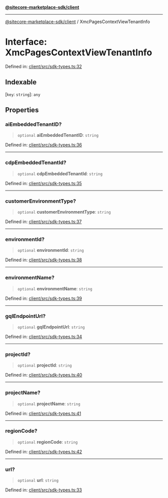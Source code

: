 [**@sitecore-marketplace-sdk/client**](../README.md)

***

[@sitecore-marketplace-sdk/client](../README.md) / XmcPagesContextViewTenantInfo

# Interface: XmcPagesContextViewTenantInfo

Defined in: [client/src/sdk-types.ts:32](https://github.com/Sitecore/sitecore-marketplace-sdk/blob/1f70c0e343ae7c5af199be23e7e4eec043951068/packages/client/src/sdk-types.ts#L32)

## Indexable

\[`key`: `string`\]: `any`

## Properties

### aiEmbeddedTenantID?

> `optional` **aiEmbeddedTenantID**: `string`

Defined in: [client/src/sdk-types.ts:36](https://github.com/Sitecore/sitecore-marketplace-sdk/blob/1f70c0e343ae7c5af199be23e7e4eec043951068/packages/client/src/sdk-types.ts#L36)

***

### cdpEmbeddedTenantId?

> `optional` **cdpEmbeddedTenantId**: `string`

Defined in: [client/src/sdk-types.ts:35](https://github.com/Sitecore/sitecore-marketplace-sdk/blob/1f70c0e343ae7c5af199be23e7e4eec043951068/packages/client/src/sdk-types.ts#L35)

***

### customerEnvironmentType?

> `optional` **customerEnvironmentType**: `string`

Defined in: [client/src/sdk-types.ts:37](https://github.com/Sitecore/sitecore-marketplace-sdk/blob/1f70c0e343ae7c5af199be23e7e4eec043951068/packages/client/src/sdk-types.ts#L37)

***

### environmentId?

> `optional` **environmentId**: `string`

Defined in: [client/src/sdk-types.ts:38](https://github.com/Sitecore/sitecore-marketplace-sdk/blob/1f70c0e343ae7c5af199be23e7e4eec043951068/packages/client/src/sdk-types.ts#L38)

***

### environmentName?

> `optional` **environmentName**: `string`

Defined in: [client/src/sdk-types.ts:39](https://github.com/Sitecore/sitecore-marketplace-sdk/blob/1f70c0e343ae7c5af199be23e7e4eec043951068/packages/client/src/sdk-types.ts#L39)

***

### gqlEndpointUrl?

> `optional` **gqlEndpointUrl**: `string`

Defined in: [client/src/sdk-types.ts:34](https://github.com/Sitecore/sitecore-marketplace-sdk/blob/1f70c0e343ae7c5af199be23e7e4eec043951068/packages/client/src/sdk-types.ts#L34)

***

### projectId?

> `optional` **projectId**: `string`

Defined in: [client/src/sdk-types.ts:40](https://github.com/Sitecore/sitecore-marketplace-sdk/blob/1f70c0e343ae7c5af199be23e7e4eec043951068/packages/client/src/sdk-types.ts#L40)

***

### projectName?

> `optional` **projectName**: `string`

Defined in: [client/src/sdk-types.ts:41](https://github.com/Sitecore/sitecore-marketplace-sdk/blob/1f70c0e343ae7c5af199be23e7e4eec043951068/packages/client/src/sdk-types.ts#L41)

***

### regionCode?

> `optional` **regionCode**: `string`

Defined in: [client/src/sdk-types.ts:42](https://github.com/Sitecore/sitecore-marketplace-sdk/blob/1f70c0e343ae7c5af199be23e7e4eec043951068/packages/client/src/sdk-types.ts#L42)

***

### url?

> `optional` **url**: `string`

Defined in: [client/src/sdk-types.ts:33](https://github.com/Sitecore/sitecore-marketplace-sdk/blob/1f70c0e343ae7c5af199be23e7e4eec043951068/packages/client/src/sdk-types.ts#L33)
